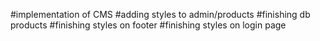#implementation of CMS
#adding styles to admin/products
#finishing db products
#finishing styles on footer
#finishing styles on login page
